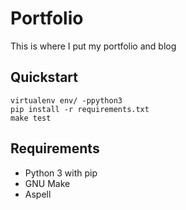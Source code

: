 # Portfolio
This is where I put my portfolio and blog

## Quickstart
```
virtualenv env/ -ppython3
pip install -r requirements.txt
make test
```

## Requirements
- Python 3 with pip
- GNU Make
- Aspell
